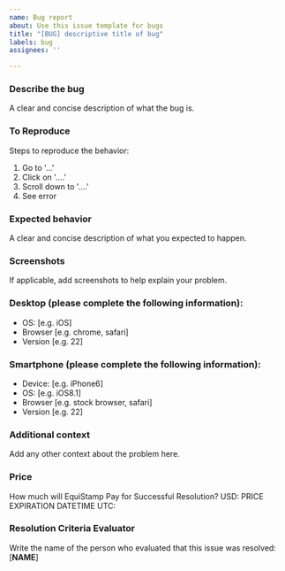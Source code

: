 ```yaml
---
name: Bug report
about: Use this issue template for bugs
title: "[BUG] descriptive title of bug"
labels: bug
assignees: ''

---
```


### Describe the bug

A clear and concise description of what the bug is.

### To Reproduce
Steps to reproduce the behavior:
1. Go to '...'
2. Click on '....'
3. Scroll down to '....'
4. See error

### Expected behavior
A clear and concise description of what you expected to happen.

### Screenshots
If applicable, add screenshots to help explain your problem.

### Desktop (please complete the following information):
 - OS: [e.g. iOS]
 - Browser [e.g. chrome, safari]
 - Version [e.g. 22]

### Smartphone (please complete the following information):
 - Device: [e.g. iPhone6]
 - OS: [e.g. iOS8.1]
 - Browser [e.g. stock browser, safari]
 - Version [e.g. 22]

### Additional context
Add any other context about the problem here.

### Price
How much will EquiStamp Pay for Successful Resolution?
USD:
PRICE EXPIRATION DATETIME UTC: 

### Resolution Criteria Evaluator
Write the name of the person who evaluated that this issue was resolved:
[**NAME**]

